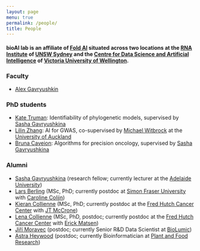 ```yaml
---
layout: page
menu: true
permalink: /people/
title: People
---
```



#### bioAI lab is an affiliate of [Fold AI](https://rnafold.ai) situated across two locations at the [RNA Institute](https://www.rna.unsw.edu.au/) of [UNSW Sydney](https://www.unsw.edu.au/) and the [Centre for Data Science and Artificial Intelligence](https://www.wgtn.ac.nz/cdsai) of [Victoria University of Wellington](https://www.wgtn.ac.nz/).


### Faculty

- [Alex Gavryushkin](/alex/)


### PhD students

- [Kate Truman](/kate/): Identifiability of phylogenetic models, supervised by [Sasha Gavryushkina](https://www.linkedin.com/in/alexandra-sasha-gavryushkina-5a24a4228/)
- [Lilin Zhang](): AI for GWAS, co-supervised by [Michael Witbrock](http://www.science.auckland.ac.nz/people/profile/m-witbrock) at the [University of Auckland](https://www.auckland.ac.nz/en/science/about-the-faculty/school-of-computer-science.html)
- [Bruna Caveion](): Algorithms for precision oncology, supervised by [Sasha Gavryushkina](https://www.linkedin.com/in/alexandra-sasha-gavryushkina-5a24a4228/)


### Alumni

- [Sasha Gavryushkina](https://www.linkedin.com/in/alexandra-sasha-gavryushkina-5a24a4228/) (research fellow; currently lecturer at the [Adelaide University](https://www.adelaide.edu.au/))
- [Lars Berling](https://github.com/Lars-B) (MSc, PhD; currently postdoc at [Simon Fraser University](https://www.sfu.ca/) with [Caroline Colijn](https://www.sfu.ca/math/people/faculty/ccolijn/))
- [Kieran Collienne](https://www.linkedin.com/in/kieran-collienne-62600887/) (MSc, PhD; currently postdoc at the [Fred Hutch Cancer Center](https://www.fredhutch.org/en.html) with [JT McCrone](https://mccronelab.github.io/))
- [Lena Collienne](https://www.lenacoll.de/) (MSc, PhD, postdoc; currently postdoc at the [Fred Hutch Cancer Center](https://www.fredhutch.org/en.html) with [Erick Matsen](https://matsen.fhcrc.org/))
- [Jiří Moravec](https://www.linkedin.com/in/ji%C5%99%C3%AD-moravec-2a104815b/) (postdoc; currently Senior R&D Data Scientist at [BioLumic](https://www.biolumic.com/))
- [Astra Heywood](https://www.linkedin.com/in/astra-heywood-a43229163/) (postdoc; currently Bioinformatician at [Plant and Food Research](https://careers.sciencenewzealand.org/plant-and-food-research/about-us))
